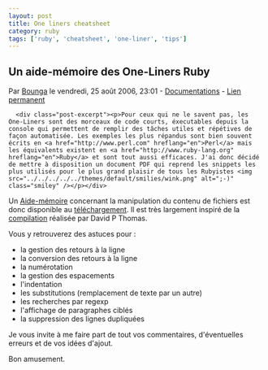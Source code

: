```yaml
---
layout: post
title: One liners cheatsheet
category: ruby
tags: ['ruby', 'cheatsheet', 'one-liner', 'tips']
---
```


<div class="post">
<h2 id="p86" class="post-title">Un aide-mémoire des One-Liners Ruby</h2>

<p class="post-info">Par <a href="http://www.cavigneaux.net">Bounga</a>    le vendredi, 25 août 2006, 23:01        - <a href="../../../../../category/Documentations/index.html">Documentations</a>
    - <a href="index.html">Lien permanent</a>
</p>



      <div class="post-excerpt"><p>Pour ceux qui ne le savent pas, les One-Liners sont des morceaux de code courts, éxecutables depuis la console qui permettent de remplir des tâches utiles et répétives de façon automatisée. Les exemples les plus répandus sont bien souvent écrits en <a href="http://www.perl.com" hreflang="en">Perl</a> mais les équivalents existent en <a href="http://www.ruby-lang.org" hreflang="en">Ruby</a> et sont tout aussi efficaces. J'ai donc décidé de mettre à disposition un document PDF qui reprend les snippets les plus utilisés pour le plus grand plaisir de tous les Rubyistes <img src="../../../../../themes/default/smilies/wink.png" alt=";-)" class="smiley" /></p></div>
    
<div class="post-content"><p>Un <a href="http://stuff.bounga.org/documentations/8-ruby-one-liners-cheat-sheet" hreflang="en">Aide-mémoire</a> concernant la manipulation du contenu de fichiers est donc disponible au <a href="http://stuff.bounga.org/documentations/8-ruby-one-liners-cheat-sheet" hreflang="en">téléchargement</a>. Il est très largement inspiré de la <a href="http://www.fepus.net/ruby1line.txt" hreflang="en">compilation</a> réalisée par David P Thomas.</p>


<p>Vous y retrouverez des astuces pour&nbsp;:</p>
<ul>
<li>la gestion des retours à la ligne</li>
<li>la conversion des retours à la ligne</li>
<li>la numérotation</li>
<li>la gestion des espacements</li>
<li>l'indentation</li>
<li>les substitutions (remplacement de texte par un autre)</li>
<li>les recherches par regexp</li>
<li>l'affichage de paragraphes ciblés</li>
<li>la suppression des lignes dupliquées</li>
</ul>

<p>Je vous invite à me faire part de tout vos commentaires, d'éventuelles erreurs et de vos idées d'ajout.</p>


<p>Bon amusement.</p></div>

  </div>